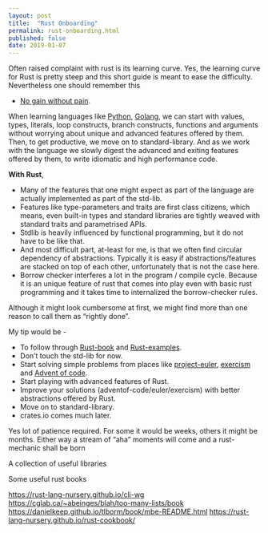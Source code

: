 ```yaml
---
layout: post
title:  "Rust Onboarding"
permalink: rust-onboarding.html
published: false
date: 2019-01-07
---
```


Often raised complaint with rust is its learning curve. Yes, the
learning curve for Rust is pretty steep and this short guide is
meant to ease the difficulty. Nevertheless one should remember this
- [No gain without pain][wiki1].

When learning languages like [Python][python], [Golang][golang], we
can start with values, types, literals, loop constructs, branch
constructs, functions and arguments without worrying about unique
and advanced features offered by them. Then, to get productive, we
move on to standard-library. And as we work with the language we
slowly digest the advanced and exiting features offered by them, to
write idiomatic and high performance code.

**With Rust**,

* Many of the features that one might expect as part of the language
  are actually implemented as part of the std-lib.
* Features like type-parameters and traits are first class citizens,
  which means, even built-in types and standard libraries
  are tightly weaved with standard traits and parametrised APIs.
* Stdlib is heavily influenced by functional programming, but it do not
  have to be like that.
* And most difficult part, at-least for me, is that we often
  find circular dependency of abstractions. Typically it is easy if
  abstractions/features are stacked on top of each other, unfortunately
  that is not the case here.
* Borrow checker interferes a lot in the program / compile cycle.
  Because it is an unique feature of rust that comes into play even with
  basic rust programming and it takes time to internalized the
  borrow-checker rules.

Although it might look cumbersome at first, we might find more than one
reason to call them as “rightly done”.

My tip would be -

* To follow through [Rust-book][book] and [Rust-examples][examples].
* Don’t touch the std-lib for now.
* Start solving simple problems from places like [project-euler][euler],
  [exercism][exercism] and [Advent of code][aoc].
* Start playing with advanced features of Rust.
* Improve your solutions (adventof-code/euler/exercism) with better
  abstractions offered by Rust.
* Move on to standard-library.
* crates.io comes much later.

Yes lot of patience required. For some it would be weeks, others it might be
months. Either way a stream of “aha” moments will come and a rust-mechanic
shall be born

A collection of useful libraries

Some useful rust books

https://rust-lang-nursery.github.io/cli-wg
https://cglab.ca/~abeinges/blah/too-many-lists/book
https://danielkeep.github.io/tlborm/book/mbe-README.html
https://rust-lang-nursery.github.io/rust-cookbook/

[wiki1]: https://en.wikipedia.org/wiki/No_pain,_no_gain
[python]: https://en.wikipedia.org/wiki/Python_(programming_language)
[golang]: https://en.wikipedia.org/wiki/Go_(programming_language)
[book]: https://doc.rust-lang.org/book/index.html
[examples]: https://doc.rust-lang.org/rust-by-example/index.html
[euler]: https://projecteuler.net
[exercism]: https://exercism.io
[aoc]: https://adventofcode.com/
